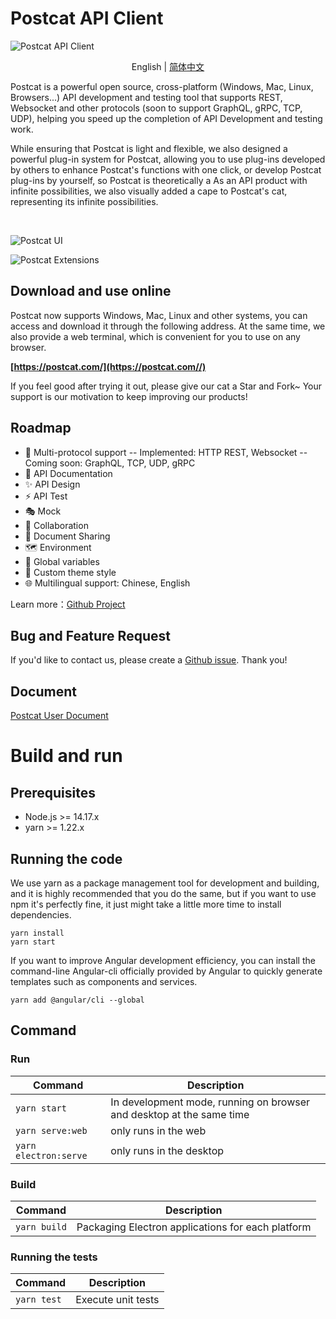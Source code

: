 # Postcat API Client

![Postcat API Client](http://data.eolinker.com/course/QbLMSaJ7f3dcd0b075a7031b31f8acb486e0a090f1bdc8d.jpeg)
<p align="center"><span>English</span> | <a href="/README.md">简体中文</a></p>

Postcat is a powerful open source, cross-platform (Windows, Mac, Linux, Browsers...) API development and testing tool that supports REST, Websocket and other protocols (soon to support GraphQL, gRPC, TCP, UDP), helping you speed up the completion of API Development and testing work.

While ensuring that Postcat is light and flexible, we also designed a powerful plug-in system for Postcat, allowing you to use plug-ins developed by others to enhance Postcat's functions with one click, or develop Postcat plug-ins by yourself, so Postcat is theoretically a As an API product with infinite possibilities, we also visually added a cape to Postcat's cat, representing its infinite possibilities.

</br>

![Postcat UI](http://data.eolinker.com/course/7UYEmJb7b87f58cc42b9528058c673ff41bd96da6a77d71.png)

![Postcat Extensions](http://data.eolinker.com/course/Q9jIAtIc498a3fa46199654df2ffb7b4fdb48b2ebb88ba3.png)

## Download and use online

Postcat now supports Windows, Mac, Linux and other systems, you can access and download it through the following address. At the same time, we also provide a web terminal, which is convenient for you to use on any browser.

**[https://postcat.com/](https://postcat.com//)**

If you feel good after trying it out, please give our cat a Star and Fork~ Your support is our motivation to keep improving our products!

## Roadmap

- 🚀 Multi-protocol support
-- Implemented: HTTP REST, Websocket
-- Coming soon: GraphQL, TCP, UDP, gRPC
- 📕 API Documentation
- ✨ API Design
- ⚡ API Test
- 🎭 Mock
- 🙌 Collaboration
- 🎈 Document Sharing
- 🗺 Environment
- 🧶 Global variables
- 🧩 Custom theme style
- 🌐 Multilingual support: Chinese, English

Learn more：[Github Project](https://github.com/orgs/eolinker/projects/1/views/16)

## Bug and Feature Request

If you'd like to contact us, please create a [Github issue](https://github.com/eolinker/postcat/issues). Thank you!

## Document

[Postcat User Document](https://docs.postcat.com/)

# Build and run

## Prerequisites

- Node.js >= 14.17.x
- yarn >= 1.22.x

## Running the code

We use yarn as a package management tool for development and building, and it is highly recommended that you do the same, but if you want to use npm it's perfectly fine, it just might take a little more time to install dependencies.

```
yarn install
yarn start
```

If you want to improve Angular development efficiency, you can install the command-line Angular-cli officially provided by Angular to quickly generate templates such as components and services.

```
yarn add @angular/cli --global
```

## Command

### Run

| Command               | Description                                                          |
| --------------------- | -------------------------------------------------------------------- |
| `yarn start`          | In development mode, running on browser and desktop at the same time |
| `yarn serve:web`      | only runs in the web                                                 |
| `yarn electron:serve` | only runs in the desktop                                             |

### Build

| Command      | Description                                       |
| ------------ | ------------------------------------------------- |
| `yarn build` | Packaging Electron applications for each platform |

### Running the tests

| Command     | Description        |
| ----------- | ------------------ |
| `yarn test` | Execute unit tests |

